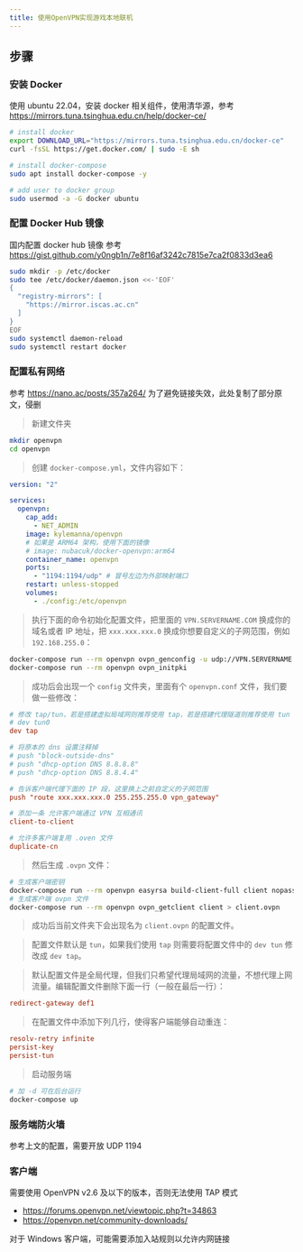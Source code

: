 ```yaml
---
title: 使用OpenVPN实现游戏本地联机
---
```


## 步骤

### 安装 Docker

使用 ubuntu 22.04，安装 docker 相关组件，使用清华源，参考 https://mirrors.tuna.tsinghua.edu.cn/help/docker-ce/

```bash
# install docker
export DOWNLOAD_URL="https://mirrors.tuna.tsinghua.edu.cn/docker-ce"
curl -fsSL https://get.docker.com/ | sudo -E sh

# install docker-compose
sudo apt install docker-compose -y

# add user to docker group
sudo usermod -a -G docker ubuntu
```

### 配置 Docker Hub 镜像

国内配置 docker hub 镜像 参考 https://gist.github.com/y0ngb1n/7e8f16af3242c7815e7ca2f0833d3ea6

```bash
sudo mkdir -p /etc/docker
sudo tee /etc/docker/daemon.json <<-'EOF'
{
  "registry-mirrors": [
    "https://mirror.iscas.ac.cn"
  ]
}
EOF
sudo systemctl daemon-reload
sudo systemctl restart docker
```

### 配置私有网络

参考 https://nano.ac/posts/357a264/ 为了避免链接失效，此处复制了部分原文，侵删

> 新建文件夹

```bash
mkdir openvpn
cd openvpn
```

> 创建 `docker-compose.yml`，文件内容如下：

```yml
version: "2"

services:
  openvpn:
    cap_add:
      - NET_ADMIN
    image: kylemanna/openvpn
    # 如果是 ARM64 架构，使用下面的镜像
    # image: nubacuk/docker-openvpn:arm64
    container_name: openvpn
    ports:
      - "1194:1194/udp" # 冒号左边为外部映射端口
    restart: unless-stopped
    volumes:
      - ./config:/etc/openvpn
```

> 执行下面的命令初始化配置文件，把里面的 `VPN.SERVERNAME.COM` 换成你的域名或者 IP 地址，把 `xxx.xxx.xxx.0` 换成你想要自定义的子网范围，例如 `192.168.255.0`：

```bash
docker-compose run --rm openvpn ovpn_genconfig -u udp://VPN.SERVERNAME.COM -s xxx.xxx.xxx.0/24
docker-compose run --rm openvpn ovpn_initpki
```

> 成功后会出现一个 `config` 文件夹，里面有个 `openvpn.conf` 文件，我们要做一些修改：

```conf
# 修改 tap/tun，若是搭建虚拟局域网则推荐使用 tap，若是搭建代理隧道则推荐使用 tun
# dev tun0
dev tap

# 将原本的 dns 设置注释掉
# push "block-outside-dns"
# push "dhcp-option DNS 8.8.8.8"
# push "dhcp-option DNS 8.8.4.4"

# 告诉客户端代理下面的 IP 段，这里换上之前自定义的子网范围
push "route xxx.xxx.xxx.0 255.255.255.0 vpn_gateway"

# 添加一条 允许客户端通过 VPN 互相通讯
client-to-client

# 允许多客户端复用 .oven 文件
duplicate-cn
```

> 然后生成 `.ovpn` 文件：

```bash
# 生成客户端密钥
docker-compose run --rm openvpn easyrsa build-client-full client nopass
# 生成客户端 ovpn 文件
docker-compose run --rm openvpn ovpn_getclient client > client.ovpn
```

> 成功后当前文件夹下会出现名为 `client.ovpn` 的配置文件。

> 配置文件默认是 `tun`，如果我们使用 `tap` 则需要将配置文件中的 `dev tun` 修改成 `dev tap`。

> 默认配置文件是全局代理，但我们只希望代理局域网的流量，不想代理上网流量。编辑配置文件删除下面一行（一般在最后一行）：

```conf
redirect-gateway def1
```

> 在配置文件中添加下列几行，使得客户端能够自动重连：

```conf
resolv-retry infinite
persist-key
persist-tun
```

> 启动服务端

```bash
# 加 -d 可在后台运行
docker-compose up
```

### 服务端防火墙

参考上文的配置，需要开放 UDP 1194

### 客户端

需要使用 OpenVPN v2.6 及以下的版本，否则无法使用 TAP 模式

- https://forums.openvpn.net/viewtopic.php?t=34863
- https://openvpn.net/community-downloads/

对于 Windows 客户端，可能需要添加入站规则以允许内网链接
